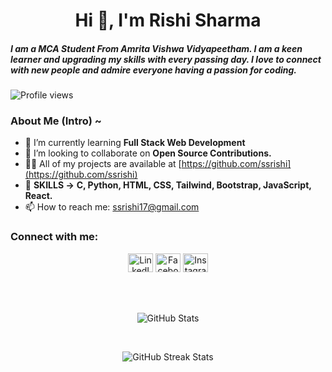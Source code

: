 <h1 align="center">Hi 👋, I'm Rishi Sharma</h1>
<h5>I am a MCA Student From Amrita Vishwa Vidyapeetham. I am a keen learner and upgrading my skills with every passing day. I love to connect with new people and admire everyone having a passion for coding.</h5>

<p align="left"> <img src="https://komarev.com/ghpvc/?username=ssrishi17&label=Profile%20views&color=0e75b6&style=flat" alt="Profile views" /> </p>

<h3>About Me (Intro) ~</h3>

- 🌱 I’m currently learning **Full Stack Web Development**
- 👯 I’m looking to collaborate on **Open Source Contributions.**
- 👨‍💻 All of my projects are available at [https://github.com/ssrishi](https://github.com/ssrishi)
- 💬 **SKILLS ->** **C, Python, HTML, CSS, Tailwind, Bootstrap, JavaScript, React.**
- 📫 How to reach me: [ssrishi17@gmail.com](mailto:ssrishi17@gmail.com)

<h3 align="left">Connect with me:</h3>
<p align="center">
<a href="https://www.linkedin.com/in/rishi-sharma-a6a187217/" target="_blank"><img src="https://raw.githubusercontent.com/rahuldkjain/github-profile-readme-generator/master/src/images/icons/Social/linked-in-alt.svg" alt="LinkedIn" height="30" width="40" /></a>
<a href="https://www.facebook.com/100019582368648" target="_blank"><img src="https://raw.githubusercontent.com/rahuldkjain/github-profile-readme-generator/master/src/images/icons/Social/facebook.svg" alt="Facebook" height="30" width="40" /></a>
<a href="https://www.instagram.com/ssrishi17/" target="_blank"><img src="https://raw.githubusercontent.com/rahuldkjain/github-profile-readme-generator/master/src/images/icons/Social/instagram.svg" alt="Instagram" height="30" width="40" /></a>
</p>
<br>
<br>
<p align="center"><img src="https://github-readme-stats.vercel.app/api?username=ssrishi&show_icons=true&locale=en" alt="GitHub Stats" /></p>
 <br>
<p align="center"><img src="https://github-readme-streak-stats.herokuapp.com/?user=ssrishi&" alt="GitHub Streak Stats" /></p>
